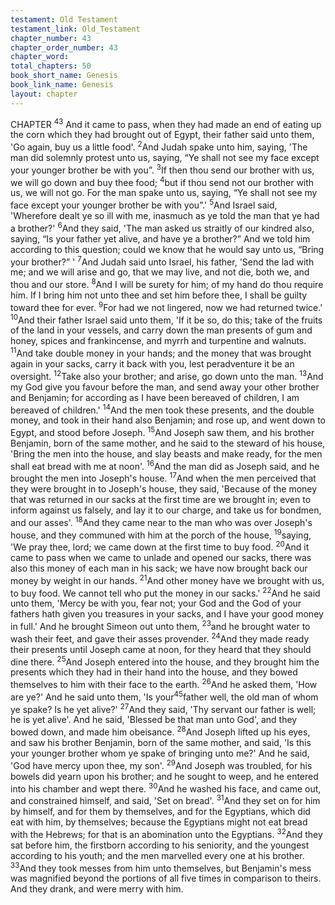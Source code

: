 ```yaml
---
testament: Old Testament
testament_link: Old_Testament
chapter_number: 43
chapter_order_number: 43
chapter_word: 
total_chapters: 50
book_short_name: Genesis
book_link_name: Genesis
layout: chapter
---
```


CHAPTER <sup>43</sup>
And it came to pass, when they had made an end of eating up the corn which
they had brought out of Egypt, their father said unto them, 'Go again, buy us a little
food'. <sup>2</sup>And Judah spake unto him, saying, 'The man did solemnly protest unto us,
saying, “Ye shall not see my face except your younger brother be with you”. <sup>3</sup>If then
thou send our brother with us, we will go down and buy thee food; <sup>4</sup>but if thou send not
our brother with us, we will not go. For the man spake unto us, saying, “Ye shall not
see my face except your younger brother be with you”.'  <sup>5</sup>And Israel said, 'Wherefore
dealt ye so ill with me, inasmuch as ye told the man that ye had a brother?' <sup>6</sup>And they
said, 'The man asked us straitly of our kindred also, saying, “Is your father yet alive,
and have ye a brother?” And we told him according to this question; could we know
that he would say unto us, “Bring your brother?” '  <sup>7</sup>And Judah said unto Israel, his
father, 'Send the lad with me; and we will arise and go, that we may live, and not die,
both we, and thou and our store. <sup>8</sup>And I will be surety for him; of my hand do thou
require him. If I bring him not unto thee and set him before thee, I shall be guilty
toward thee for ever. <sup>9</sup>For had we not lingered, now we had returned twice.' <sup>10</sup>And their
father Israel said unto them, 'If it be so, do this; take of the fruits of the land in your
vessels, and carry down the man presents of gum and honey, spices and frankincense,
and myrrh and turpentine and walnuts. <sup>11</sup>And take double money in your hands; and
the  money  that  was  brought  again  in  your  sacks,  carry  it  back  with  you,  lest
peradventure it be an oversight. <sup>12</sup>Take also your brother; and arise, go down unto the
man. <sup>13</sup>And my God give you favour before the man, and send away your other brother
and Benjamin; for according as I have been bereaved of children, I am bereaved of
children.' 
<sup>14</sup>And the men took these presents, and the double money, and took in their
hand also Benjamin; and rose up, and went down to Egypt, and stood before Joseph.
<sup>15</sup>And Joseph saw them, and his brother Benjamin, born of the same mother, and he
said to the steward of his house, 'Bring the men into the house, and slay beasts and
make ready, for the men shall eat bread with me at noon'. <sup>16</sup>And the man did as Joseph
said, and he brought the men into Joseph's house. <sup>17</sup>And when the men perceived that
they were brought in to Joseph's house, they said, 'Because of the money that was
returned in our sacks at the first time are we brought in; even to inform against us
falsely, and lay it to our charge, and take us for bondmen, and our asses'. <sup>18</sup>And they
came near to the man who was over Joseph's house, and they communed with him at
the porch of the house, <sup>19</sup>saying, 'We pray thee, lord; we came down at the first time to
buy food. <sup>20</sup>And it came to pass when we came to unlade and opened our sacks, there
was also this money of each man in his sack; we have now brought back our money by
weight in our hands. <sup>21</sup>And other money have we brought with us, to buy food. We
cannot tell who put the money in our sacks.' <sup>22</sup>And he said unto them, 'Mercy be with
you, fear not; your God and the God of your fathers hath given you treasures in your
sacks, and I have your good money in full.' And he brought Simeon out unto them,
<sup>23</sup>and he brought water to wash their feet, and gave their asses provender. <sup>24</sup>And they
made ready their presents until Joseph came at noon, for they heard that they should
dine there. 
<sup>25</sup>And Joseph entered into the house, and they brought him the presents which
they had in their hand into the house, and they bowed themselves to him with their
face to the earth. <sup>26</sup>And he asked them, 'How are ye?' And he said unto them, 'Is your<sup>45</sup>father well, the old man of whom ye spake?  Is he yet alive?'  <sup>27</sup>And they said, 'Thy
servant our father is well; he is yet alive'. And he said, 'Blessed be that man unto God',
and they bowed down, and made him obeisance. <sup>28</sup>And Joseph lifted up his eyes, and
saw his brother Benjamin, born of the same mother, and said, 'Is this your younger
brother whom ye spake of bringing unto me?' And he said, 'God have mercy upon thee,
my son'. <sup>29</sup>And Joseph was troubled, for his bowels did yearn upon his brother; and he
sought to weep, and he entered into his chamber and wept there. <sup>30</sup>And he washed his
face, and came out, and constrained himself, and said, 'Set on bread'. <sup>31</sup>And they set on
for him by himself, and for them by themselves, and for the Egyptians, which did eat
with him, by themselves; because the Egyptians might not eat bread with the Hebrews;
for that is an abomination unto the Egyptians. <sup>32</sup>And they sat before him, the firstborn
according to his seniority, and the youngest according to his youth; and the men
marvelled every one at his brother. <sup>33</sup>And they took messes from him unto themselves,
but Benjamin's mess was magnified beyond the portions of all five times in comparison
to theirs. And they drank, and were merry with him.